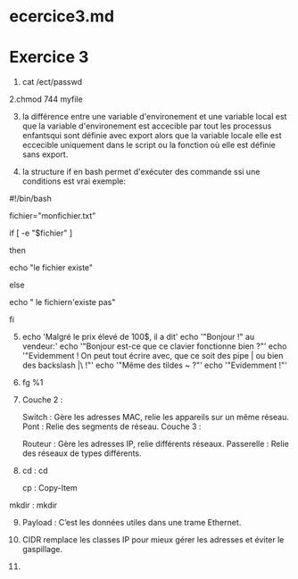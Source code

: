 # ecercice3.md

# Exercice 3

1. cat /ect/passwd

2.chmod 744 myfile

3. la différence entre  une variable d'environement et une variable local est que la variable d'environement  est accecible par tout les processus enfantsqui sont définie avec export alors que la variable locale elle est eccecible uniquement dans le script ou la fonction où elle est définie sans export.


4.  la structure if en bash permet d'exécuter des commande ssi une conditions est vrai
   exemple:

#!/bin/bash

fichier="monfichier.txt"

if [ -e "$fichier" ]

then 

echo "le fichier existe"

else 

echo " le  fichiern'existe pas"

fi

5. echo 'Malgré le prix élevé de 100$, il a dit'
echo '"Bonjour !" au vendeur:'
echo '"Bonjour est-ce que ce clavier fonctionne bien ?"'
echo '"Evidemment ! On peut tout écrire avec, que ce soit des pipe | ou bien des backslash |\ !"'
echo '"Même des tildes ~ ?"'
echo '"Evidemment !"'

6. fg %1

7. 	Couche 2 :

	Switch : Gère les adresses MAC, relie les appareils sur un même réseau.
	Pont : Relie des segments de réseau.
	Couche 3 :

	Routeur : Gère les adresses IP, relie différents réseaux.
	Passerelle : Relie des réseaux de types différents.

8.	cd : cd

	cp : Copy-Item

mkdir : mkdir 

9. 	Payload : C’est les données utiles dans une trame Ethernet.

10. CIDR remplace les classes IP pour mieux gérer les adresses et éviter le gaspillage.
11. 


